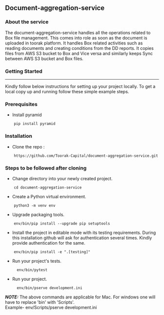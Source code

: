 ## Document-aggregation-service

### About the service

The document-aggregation-service handles all the operations related to Box file management. This comes into role as soon as the document is uploaded in toorak platform. It handles Box related activities such as reading documents and creating conditions from the DD reports. It copies files from AWS S3 bucket to Box and Vice versa and similarly keeps Sync between AWS S3 bucket and Box files.


### Getting Started
---------------
Kindly follow below instructions for setting up your project locally. To get a local copy up and running follow these simple example steps.

### Prerequisites

- Install pyramid
```
    pip install pyramid
```

### Installation
- Clone the repo :
```
    https://github.com/Toorak-Capital/document-aggregation-service.git
```

### Steps to be followed after cloning

- Change directory into your newly created project.
```
    cd document-aggregation-service
```

- Create a Python virtual environment.
```
    python3 -m venv env
```

- Upgrade packaging tools.
```
    env/bin/pip install --upgrade pip setuptools        
```

- Install the project in editable mode with its testing requirements. During this installation github will ask for authentication several times. Kindly provide authentication for the same.
```
    env/bin/pip install -e ".[testing]"                 
```


- Run your project's tests.
  ```
    env/bin/pytest                                    
  ```

- Run your project.
  ```
    env/bin/pserve development.ini                       
  ```

**_NOTE:_**  The above commands are applicable for Mac. For windows one will have to replace 'bin' with 'Scripts'.<br /> 
Example- env/Scripts/pserve development.ini
